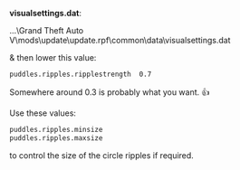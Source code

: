 **visualsettings.dat**:

...\Grand Theft Auto V\mods\update\update.rpf\common\data\visualsettings.dat

& then lower this value:

```xml
puddles.ripples.ripplestrength	0.7
```

Somewhere around 0.3 is probably what you want. :thumbsup:

Use these values:

```xml
puddles.ripples.minsize
puddles.ripples.maxsize
```

to control the size of the circle ripples if required.